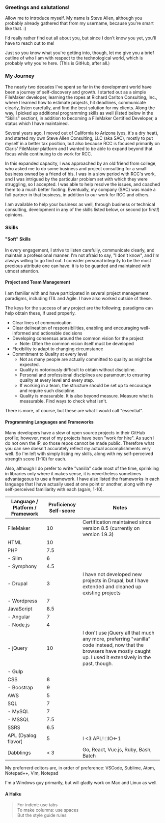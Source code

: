 ### Greetings and salutations!

Allow me to introduce myself.  My name is Steve Allen, although you probably already gathered that from my username, because you're smart like that. :)

I'd really rather find out all about you, but since I don't know you yet, you'll have to reach out to me!

Just so you know what you're getting into, though, let me give you a brief outline of who I am with respect to the technological world, which is probably why you're here.  (This is GitHub, after all.)

### My Journey

The nearly two decades I've spent so far in the development world have been a journey of self-discovery and growth.  I started out as a simple FileMaker developer, learning the ropes at Richard Carlton Consulting, Inc., where I learned how to estimate projects, hit deadlines, communicate clearly, listen carefully, and find the best solution for my clients.  Along the way, I picked up additional programming skills as well (listed below in the "Skills" section), in addition to becoming a FileMaker Certified Developer, a status which I have maintained.

Several years ago, I moved out of California to Arizona (yes, it's a dry heat), and started my own Steve Allen Consulting, LLC (aka SAC), mostly to put myself in a better tax position, but also because RCC is focused primarily on Claris' FileMaker platform and I wanted to be able to expand beyond that focus while continuing to do work for RCC.

In this expanded capacity, I was approached by an old friend from college, who asked me to do some business and project consulting for a small business owned by a friend of his.  I was in a slow period with RCC's work, and I was intrigued by the particular problem set with which they were struggling, so I accepted.  I was able to help resolve the issues, and coached them to a much better footing.  Eventually, my company (SAC) was made a full partner in that business, in addition to our work for RCC and others.

I am available to help your business as well, through business or technical consulting, development in any of the skills listed below, or second (or first!) opinions.

### Skills

#### "Soft" Skills

In every engagement, I strive to listen carefully, communicate clearly, and maintain a professional manner.  I'm not afraid to say, "I don't know", and I'm always willing to go find out.  I consider personal integrity to be the most precious attribute one can have: it is to be guarded and maintained with utmost attention.

#### Project and Team Management

I am familiar with and have participated in several project management paradigms, including ITIL and Agile.  I have also worked outside of these.

The keys for the success of any project are the following; paradigms can help obtain these, if used properly.

 - Clear lines of communication
 - Clear delineation of responsibilities, enabling and encouraging well-informed and actionable decisions
 - Developing consensus around the common vision for the project
    - Note: Often the common vision itself must be developed
 - Flexibility to adapt to changing circumstance
 - Commitment to Quality at every level
    - Not as many people are actually committed to quality as might be expected.
    - Quality is notoriously difficult to obtain without discipline.
    - Personal and professional disciplines are paramount to ensuring quality at every level and every step.
    - If working in a team, the structure should be set up to encourage and require such discipline.
    - Quality is measurable.  It is also beyond measure.  Measure what is measurable.  Find ways to check what isn't.

There is more, of course, but these are what I would call "essential".

#### Programming Languages and Frameworks

Many developers have a slew of open source projects in their GitHub profile; however, most of my projects have been "work for hire".  As such I do not own the IP, so those repos cannot be made public.  Therefore what you can see doesn't accurately reflect my actual accomplishments very well.  So I'm left with simply listing my skills, along with my self-perceived strength score (1-10) for each.

Also, although I do prefer to write "vanilla" code most of the time, sprinkling in libraries only where it makes sense, it is nevertheless sometimes advantageous to use a framework.  I have also listed the frameworks in each language that I have actually used at one point or another, along with my self-perceived familiarity with each (again, 1-10).

| Language / Platform / Framework | Proficiency Self-score | Notes |
| -------- | ---------- | - |
| FileMaker | 10 | Certification maintained since version 8.5 (currently on version 19.3) |
| HTML | 10 | |
| PHP | 7.5 | |
|    - Slim | 6 | |
|    - Symphony | 4.5 | |
|    - Drupal | 3 | I have not developed new projects in Drupal, but I have extended and cleaned up existing projects |
|    - Wordpress | 7 | |
| JavaScript | 8.5 | |
|    - Angular | 7 | |
|    - Node.js | 4 | |
|    - jQuery | 10 | I don't use jQuery all that much any more, preferring "vanilla" code instead, now that the browsers have mostly caught up.  I used it extensively in the past, though. |
|    - Gulp
| CSS | 8 | |
|    - Boostrap | 9 | |
| AWS | 5 | |
| SQL | 7 | |
|    - MySQL | 7 | |
|    - MSSQL | 7.5 | |
| SSRS | 6.5 | |
| APL (Dyalog flavor) | 5 | I <3 APL! ⎕IO←1 |
| Dabblings | < 3 | Go, React, Vue.js, Ruby, Bash, Batch |

My preferrerd editors are, in order of preference: VSCode, Sublime, Atom, Notepad++, Vim, Notepad

I'm a Windows guy primarily, but will gladly work on Mac and Linux as well.

#### A Haiku

  > For indent: use tabs<br>
  > To make columns: use spaces<br>
  > But the style guide rules
